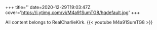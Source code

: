 +++
title=''
date=2020-12-29T19:03:47Z
cover='https://i.ytimg.com/vi/M4a91SumTG8/hqdefault.jpg'
+++

All content belongs to RealCharlieKirk.
{{< youtube M4a91SumTG8 >}}
